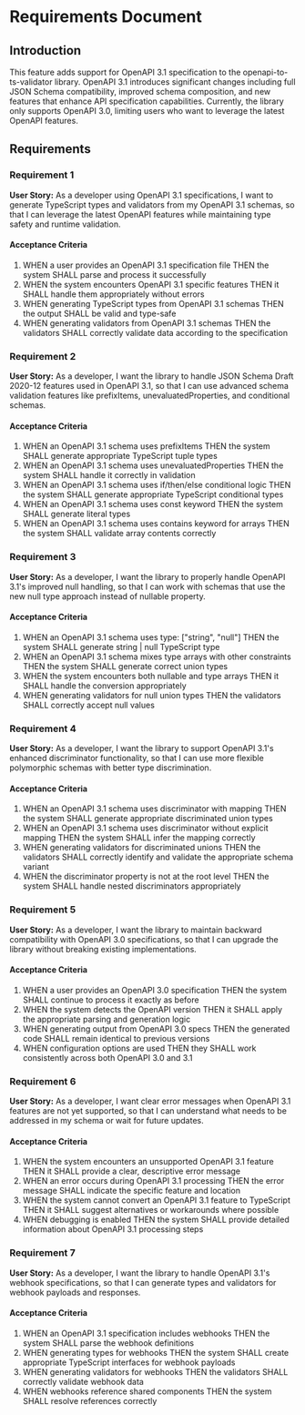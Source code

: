 # Requirements Document

## Introduction

This feature adds support for OpenAPI 3.1 specification to the openapi-to-ts-validator library. OpenAPI 3.1 introduces significant changes including full JSON Schema compatibility, improved schema composition, and new features that enhance API specification capabilities. Currently, the library only supports OpenAPI 3.0, limiting users who want to leverage the latest OpenAPI features.

## Requirements

### Requirement 1

**User Story:** As a developer using OpenAPI 3.1 specifications, I want to generate TypeScript types and validators from my OpenAPI 3.1 schemas, so that I can leverage the latest OpenAPI features while maintaining type safety and runtime validation.

#### Acceptance Criteria

1. WHEN a user provides an OpenAPI 3.1 specification file THEN the system SHALL parse and process it successfully
2. WHEN the system encounters OpenAPI 3.1 specific features THEN it SHALL handle them appropriately without errors
3. WHEN generating TypeScript types from OpenAPI 3.1 schemas THEN the output SHALL be valid and type-safe
4. WHEN generating validators from OpenAPI 3.1 schemas THEN the validators SHALL correctly validate data according to the specification

### Requirement 2

**User Story:** As a developer, I want the library to handle JSON Schema Draft 2020-12 features used in OpenAPI 3.1, so that I can use advanced schema validation features like prefixItems, unevaluatedProperties, and conditional schemas.

#### Acceptance Criteria

1. WHEN an OpenAPI 3.1 schema uses prefixItems THEN the system SHALL generate appropriate TypeScript tuple types
2. WHEN an OpenAPI 3.1 schema uses unevaluatedProperties THEN the system SHALL handle it correctly in validation
3. WHEN an OpenAPI 3.1 schema uses if/then/else conditional logic THEN the system SHALL generate appropriate TypeScript conditional types
4. WHEN an OpenAPI 3.1 schema uses const keyword THEN the system SHALL generate literal types
5. WHEN an OpenAPI 3.1 schema uses contains keyword for arrays THEN the system SHALL validate array contents correctly

### Requirement 3

**User Story:** As a developer, I want the library to properly handle OpenAPI 3.1's improved null handling, so that I can work with schemas that use the new null type approach instead of nullable property.

#### Acceptance Criteria

1. WHEN an OpenAPI 3.1 schema uses type: ["string", "null"] THEN the system SHALL generate string | null TypeScript type
2. WHEN an OpenAPI 3.1 schema mixes type arrays with other constraints THEN the system SHALL generate correct union types
3. WHEN the system encounters both nullable and type arrays THEN it SHALL handle the conversion appropriately
4. WHEN generating validators for null union types THEN the validators SHALL correctly accept null values

### Requirement 4

**User Story:** As a developer, I want the library to support OpenAPI 3.1's enhanced discriminator functionality, so that I can use more flexible polymorphic schemas with better type discrimination.

#### Acceptance Criteria

1. WHEN an OpenAPI 3.1 schema uses discriminator with mapping THEN the system SHALL generate appropriate discriminated union types
2. WHEN an OpenAPI 3.1 schema uses discriminator without explicit mapping THEN the system SHALL infer the mapping correctly
3. WHEN generating validators for discriminated unions THEN the validators SHALL correctly identify and validate the appropriate schema variant
4. WHEN the discriminator property is not at the root level THEN the system SHALL handle nested discriminators appropriately

### Requirement 5

**User Story:** As a developer, I want the library to maintain backward compatibility with OpenAPI 3.0 specifications, so that I can upgrade the library without breaking existing implementations.

#### Acceptance Criteria

1. WHEN a user provides an OpenAPI 3.0 specification THEN the system SHALL continue to process it exactly as before
2. WHEN the system detects the OpenAPI version THEN it SHALL apply the appropriate parsing and generation logic
3. WHEN generating output from OpenAPI 3.0 specs THEN the generated code SHALL remain identical to previous versions
4. WHEN configuration options are used THEN they SHALL work consistently across both OpenAPI 3.0 and 3.1

### Requirement 6

**User Story:** As a developer, I want clear error messages when OpenAPI 3.1 features are not yet supported, so that I can understand what needs to be addressed in my schema or wait for future updates.

#### Acceptance Criteria

1. WHEN the system encounters an unsupported OpenAPI 3.1 feature THEN it SHALL provide a clear, descriptive error message
2. WHEN an error occurs during OpenAPI 3.1 processing THEN the error message SHALL indicate the specific feature and location
3. WHEN the system cannot convert an OpenAPI 3.1 feature to TypeScript THEN it SHALL suggest alternatives or workarounds where possible
4. WHEN debugging is enabled THEN the system SHALL provide detailed information about OpenAPI 3.1 processing steps

### Requirement 7

**User Story:** As a developer, I want the library to handle OpenAPI 3.1's webhook specifications, so that I can generate types and validators for webhook payloads and responses.

#### Acceptance Criteria

1. WHEN an OpenAPI 3.1 specification includes webhooks THEN the system SHALL parse the webhook definitions
2. WHEN generating types for webhooks THEN the system SHALL create appropriate TypeScript interfaces for webhook payloads
3. WHEN generating validators for webhooks THEN the validators SHALL correctly validate webhook data
4. WHEN webhooks reference shared components THEN the system SHALL resolve references correctly